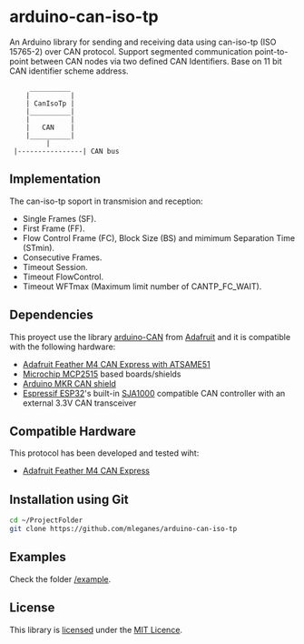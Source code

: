 # arduino-can-iso-tp
An Arduino library for sending and receiving data using can-iso-tp (ISO 15765-2) over CAN protocol. Support segmented communication point-to-point between CAN nodes via two defined CAN Identifiers. Base on 11 bit CAN identifier scheme address.

         __________
        |          |
        | CanIsoTp |
        |__________|
        |          |
        |   CAN    |
        |__________|
             |
     |----------------| CAN bus

## Implementation
The can-iso-tp soport in transmision and reception:
* Single Frames (SF).
* First Frame (FF).
* Flow Control Frame (FC), Block Size (BS) and mimimum Separation Time (STmin).
* Consecutive Frames.
* Timeout Session.
* Timeout FlowControl.
* Timeout WFTmax (Maximum limit number of CANTP_FC_WAIT).

## Dependencies
This proyect use the library [arduino-CAN](https://github.com/adafruit/arduino-CAN) from [Adafruit](https://www.adafruit.com/) and it is compatible with the following hardware:
* [Adafruit Feather M4 CAN Express with ATSAME51](https://www.adafruit.com/)
* [Microchip MCP2515](http://www.microchip.com/wwwproducts/en/en010406) based boards/shields
* [Arduino MKR CAN shield](https://store.arduino.cc/arduino-mkr-can-shield)
* [Espressif ESP32](http://espressif.com/en/products/hardware/esp32/overview)'s built-in [SJA1000](https://www.nxp.com/products/analog/interfaces/in-vehicle-network/can-transceiver-and-controllers/stand-alone-can-controller:SJA1000T) compatible CAN controller with an external 3.3V CAN transceiver

## Compatible Hardware
This protocol has been developed and tested wiht:
* [Adafruit Feather M4 CAN Express](https://www.digikey.com/catalog/en/partgroup/sam-d5x-e5x/70620)

## Installation using Git

```sh
cd ~/ProjectFolder
git clone https://github.com/mleganes/arduino-can-iso-tp
```
## Examples
Check the folder [/example](/example/main_example.cpp).

## License
This library is [licensed](LICENSE) under the [MIT Licence](http://en.wikipedia.org/wiki/MIT_License).
